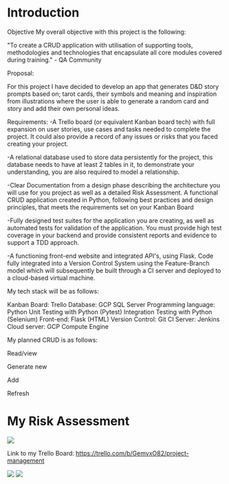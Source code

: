 # **Introduction**


Objective
My overall objective with this project is the following:

"To create a CRUD application with utilisation of supporting tools,
methodologies and technologies that encapsulate all core modules
covered during training." - QA Community

Proposal:

For this project I have decided to develop an app that generates D&D story prompts based on; tarot cards, their symbols and meaning and inspiration from illustrations where the user is able to generate a random card and story and add their own personal ideas.

Requirements:
-A Trello board (or equivalent Kanban board tech) with full expansion
on user stories, use cases and tasks needed to complete the project.
It could also provide a record of any issues or risks that you faced
creating your project.

-A relational database used to store data persistently for the
project, this database needs to have at least 2 tables in it, to
demonstrate your understanding, you are also required to model a
relationship.

-Clear Documentation from a design phase describing the architecture
you will use for you project as well as a detailed Risk Assessment.
A functional CRUD application created in Python, following best
practices and design principles, that meets the requirements set on
your Kanban Board

-Fully designed test suites for the application you are creating, as
well as automated tests for validation of the application. You must
provide high test coverage in your backend and provide consistent
reports and evidence to support a TDD approach.

-A functioning front-end website and integrated API's, using Flask.
Code fully integrated into a Version Control System using the
Feature-Branch model which will subsequently be built through a CI
server and deployed to a cloud-based virtual machine.


My tech stack will be as follows:

Kanban Board: Trello 
Database: GCP SQL Server
Programming language: Python
Unit Testing with Python (Pytest)
Integration Testing with Python (Selenium)
Front-end: Flask (HTML)
Version Control: Git
CI Server: Jenkins
Cloud server: GCP Compute Engine





My planned CRUD is as follows:

Read/view

Generate new

Add

Refresh





<p align="center">
  
# **My Risk Assessment**
  </p>
  
![](https://i.imgur.com/RRHV86p.png)

Link to my Trello Board:
https://trello.com/b/GemvxO82/project-management

![](https://i.imgur.com/0UVNVFe.png)
![](https://imgur.com/P0CZmaG)
